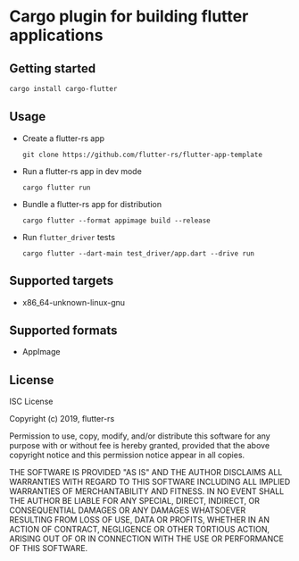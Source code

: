# Cargo plugin for building flutter applications

## Getting started
```sh
cargo install cargo-flutter
```

## Usage

- Create a flutter-rs app

    `git clone https://github.com/flutter-rs/flutter-app-template`

- Run a flutter-rs app in dev mode

    `cargo flutter run`

- Bundle a flutter-rs app for distribution

    `cargo flutter --format appimage build --release`

- Run `flutter_driver` tests

    `cargo flutter --dart-main test_driver/app.dart --drive run`

## Supported targets
- x86_64-unknown-linux-gnu

## Supported formats
- AppImage

## License
ISC License

Copyright (c) 2019, flutter-rs

Permission to use, copy, modify, and/or distribute this software for any
purpose with or without fee is hereby granted, provided that the above
copyright notice and this permission notice appear in all copies.

THE SOFTWARE IS PROVIDED "AS IS" AND THE AUTHOR DISCLAIMS ALL WARRANTIES WITH
REGARD TO THIS SOFTWARE INCLUDING ALL IMPLIED WARRANTIES OF MERCHANTABILITY
AND FITNESS. IN NO EVENT SHALL THE AUTHOR BE LIABLE FOR ANY SPECIAL, DIRECT,
INDIRECT, OR CONSEQUENTIAL DAMAGES OR ANY DAMAGES WHATSOEVER RESULTING FROM
LOSS OF USE, DATA OR PROFITS, WHETHER IN AN ACTION OF CONTRACT, NEGLIGENCE
OR OTHER TORTIOUS ACTION, ARISING OUT OF OR IN CONNECTION WITH THE USE OR
PERFORMANCE OF THIS SOFTWARE.
